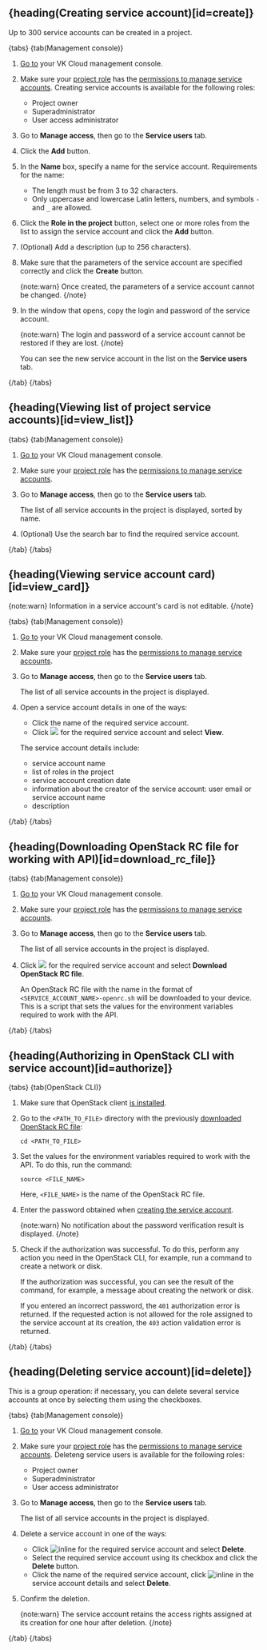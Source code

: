 ## {heading(Creating service account)[id=create]}

Up to 300 service accounts can be created in a project.

{tabs}
{tab(Management console)}

1. [Go to](https://msk.cloud.vk.com/app/en) your VK Cloud management console.
1. Make sure your [project role](/en/tools-for-using-services/account/concepts/rolesandpermissions#general_project_management_roles) has the [permissions to manage service accounts](/en/tools-for-using-services/account/concepts/service-accounts). Creating service accounts is available for the following roles:

    - Project owner
    - Superadministrator
    - User access administrator

1. Go to **Manage access**, then go to the **Service users** tab.
1. Click the **Add** button.
1. In the **Name** box, specify a name for the service account. Requirements for the name:

    - The length must be from 3 to 32 characters.
    - Only uppercase and lowercase Latin letters, numbers, and symbols `-` and `_` are allowed.

1. Click the **Role in the project** button, select one or more roles from the list to assign the service account and click the **Add** button.
1. (Optional) Add a description (up to 256 characters).
1. Make sure that the parameters of the service account are specified correctly and click the **Create** button.

   {note:warn}
   Once created, the parameters of a service account cannot be changed.
   {/note}

1. In the window that opens, copy the login and password of the service account.

   {note:warn}
   The login and password of a service account cannot be restored if they are lost.
   {/note}

   You can see the new service account in the list on the **Service users** tab.

{/tab}
{/tabs}

## {heading(Viewing list of project service accounts)[id=view_list]}

{tabs}
{tab(Management console)}

1. [Go to](https://msk.cloud.vk.com/app/en) your VK Cloud management console.
1. Make sure your [project role](/en/tools-for-using-services/account/concepts/rolesandpermissions#general_project_management_roles) has the [permissions to manage service accounts](/en/tools-for-using-services/account/concepts/service-accounts).
1. Go to **Manage access**, then go to the **Service users** tab.

   The list of all service accounts in the project is displayed, sorted by name.

1. (Optional) Use the search bar to find the required service account.

{/tab}
{/tabs}

## {heading(Viewing service account card)[id=view_card]}

{note:warn}
Information in a service account's card is not editable.
{/note}

{tabs}
{tab(Management console)}

1. [Go to](https://msk.cloud.vk.com/app/en) your VK Cloud management console.
1. Make sure your [project role](/en/tools-for-using-services/account/concepts/rolesandpermissions#general_project_management_roles) has the [permissions to manage service accounts](/en/tools-for-using-services/account/concepts/service-accounts).
1. Go to **Manage access**, then go to the **Service users** tab.

   The list of all service accounts in the project is displayed.

1. Open a service account details in one of the ways:

   - Click the name of the required service account.
   - Click ![ ](/ru/assets/more-icon.svg "inline") for the required service account and select **View**.

   The service account details include:

   - service account name
   - list of roles in the project
   - service account creation date
   - information about the creator of the service account: user email or service account name
   - description

{/tab}
{/tabs}

## {heading(Downloading OpenStack RC file for working with API)[id=download_rc_file]}

{tabs}
{tab(Management console)}

1. [Go to](https://msk.cloud.vk.com/app/en) your VK Cloud management console.
1. Make sure your [project role](/en/tools-for-using-services/account/concepts/rolesandpermissions#general_project_management_roles) has the [permissions to manage service accounts](/en/tools-for-using-services/account/concepts/service-accounts).
1. Go to **Manage access**, then go to the **Service users** tab.

   The list of all service accounts in the project is displayed.

1. Click ![ ](/ru/assets/more-icon.svg "inline") for the required service account and select **Download OpenStack RC file**.

   An OpenStack RC file with the name in the format of `<SERVICE_ACCOUNT_NAME>-openrc.sh` will be downloaded to your device. This is a script that sets the values ​​for the environment variables required to work with the API.

{/tab}
{/tabs}

## {heading(Authorizing in OpenStack CLI with service account)[id=authorize]}

{tabs}
{tab(OpenStack CLI)}

1. Make sure that OpenStack client [is installed](/en/tools-for-using-services/cli/openstack-cli#1_install_the_openstack_client).
1. Go to the `<PATH_TO_FILE>` directory with the previously [downloaded OpenStack RC file](#download_rc_file):

   ```console
   cd <PATH_TO_FILE>
   ```

1. Set the values ​​for the environment variables required to work with the API. To do this, run the command:

   ```console
   source <FILE_NAME>
   ```

   Here, `<FILE_NAME>` is the name of the OpenStack RC file.

1. Enter the password obtained when [creating the service account](#create).

   {note:warn}
   No notification about the password verification result is displayed.
   {/note}

1. Check if the authorization was successful. To do this, perform any action you need in the OpenStack CLI, for example, run a command to create a network or disk.

   If the authorization was successful, you can see the result of the command, for example, a message about creating the network or disk.

   If you entered an incorrect password, the `401` authorization error is returned. If the requested action is not allowed for the role assigned to the service account at its creation, the `403` action validation error is returned.

{/tab}
{/tabs}

## {heading(Deleting service account)[id=delete]}

This is a group operation: if necessary, you can delete several service accounts at once by selecting them using the checkboxes.

{tabs}
{tab(Management console)}

1. [Go to](https://msk.cloud.vk.com/app/en) your VK Cloud management console.
1. Make sure your [project role](/en/tools-for-using-services/account/concepts/rolesandpermissions#general_project_management_roles) has the [permissions to manage service accounts](/en/tools-for-using-services/account/concepts/service-accounts). Deleteng service users is available for the following roles:

    - Project owner
    - Superadministrator
    - User access administrator

1. Go to **Manage access**, then go to the **Service users** tab.

   The list of all service accounts in the project is displayed.

1. Delete a service account in one of the ways:

    - Click ![](/ru/assets/more-icon.svg "inline") for the required service account and select **Delete**.
    - Select the required service account using its checkbox and click the **Delete** button.
    - Click the name of the required service account, click ![](/ru/assets/more-icon.svg "inline") in the service account details and select **Delete**.

1. Confirm the deletion.

   {note:warn}
   The service account retains the access rights assigned at its creation for one hour after deletion.
   {/note}

{/tab}
{/tabs}
